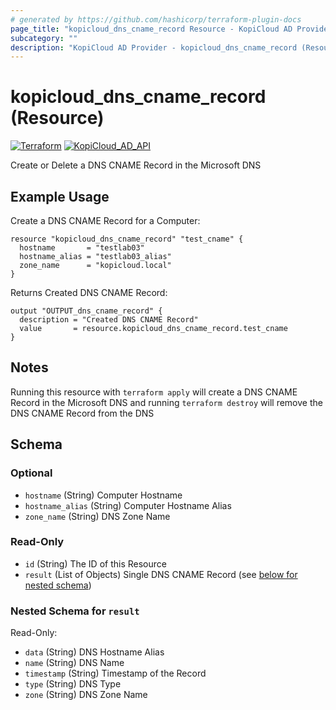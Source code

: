 ```yaml
---
# generated by https://github.com/hashicorp/terraform-plugin-docs
page_title: "kopicloud_dns_cname_record Resource - KopiCloud AD Provider"
subcategory: ""
description: "KopiCloud AD Provider - kopicloud_dns_cname_record (Resource)"
---
```


# kopicloud_dns_cname_record (Resource)
[![Terraform](https://img.shields.io/badge/terraform-v1.3+-blue.svg)](https://www.terraform.io/downloads.html) 
[![KopiCloud_AD_API](https://img.shields.io/badge/kopiCloud_ad-v1.0+-blueviolet.svg)](https://www.kopicloud-ad-api.com)

Create or Delete a DNS CNAME Record in the Microsoft DNS

## Example Usage

Create a DNS CNAME Record for a Computer:
```
resource "kopicloud_dns_cname_record" "test_cname" {
  hostname       = "testlab03"
  hostname_alias = "testlab03_alias"
  zone_name      = "kopicloud.local"
}
```

Returns Created DNS CNAME Record:
```
output "OUTPUT_dns_cname_record" {
  description = "Created DNS CNAME Record"
  value       = resource.kopicloud_dns_cname_record.test_cname
}
```

## Notes

Running this resource with `terraform apply` will create a DNS CNAME Record in the Microsoft DNS and running `terraform destroy` will remove the DNS CNAME Record from the DNS

<!-- schema generated by tfplugindocs -->
## Schema

### Optional

- `hostname` (String) Computer Hostname
- `hostname_alias` (String) Computer Hostname Alias
- `zone_name` (String) DNS Zone Name

### Read-Only

- `id` (String) The ID of this Resource
- `result` (List of Objects) Single DNS CNAME Record (see [below for nested schema](#nestedatt--result))

<a id="nestedatt--result"></a>
### Nested Schema for `result`

Read-Only:

- `data` (String) DNS Hostname Alias
- `name` (String) DNS Name
- `timestamp` (String) Timestamp of the Record
- `type` (String) DNS Type
- `zone` (String) DNS Zone Name
